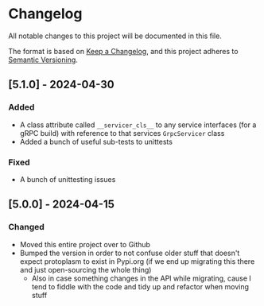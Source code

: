 # Changelog

All notable changes to this project will be documented in this file.

The format is based on [Keep a Changelog](https://keepachangelog.com/en/1.1.0/),
and this project adheres to [Semantic Versioning](https://semver.org/spec/v2.0.0.html).


## [5.1.0] - 2024-04-30

### Added

- A class attribute called `__servicer_cls__` to any service interfaces (for 
  a gRPC build) with reference to that services `GrpcServicer` class
- Added a bunch of useful sub-tests to unittests

### Fixed

- A bunch of unittesting issues

## [5.0.0] - 2024-04-15

### Changed

- Moved this entire project over to Github 
- Bumped the version in order to not confuse older stuff that doesn't expect 
  protoplasm to exist in Pypi.org (if we end up migrating this there and 
  just open-sourcing the whole thing)
  - Also in case something changes in the API while migrating, cause I tend 
    to fiddle with the code and tidy up and refactor when moving stuff
